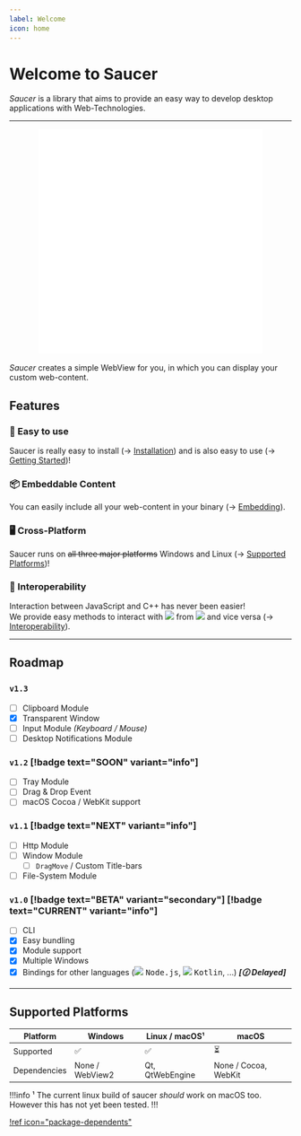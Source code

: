 ```yaml
---
label: Welcome
icon: home
---
```


# Welcome to Saucer

_Saucer_ is a library that aims to provide an easy way to develop desktop applications with Web-Technologies.  

---

<p align="center">
    <img src="assets/logo.gif" width=400 />
</p>

_Saucer_ creates a simple WebView for you, in which you can display your custom web-content.  

## Features

### :tada: Easy to use
Saucer is really easy to install (&rarr; [Installation](Installation.md)) and is also easy to use (&rarr; [Getting Started](Getting-Started/Your%20First%20App.md))!  

### :package: Embeddable Content
You can easily include all your web-content in your binary (&rarr; [Embedding](Getting-Started/Embedding.md)).

### :desktop_computer: Cross-Platform
Saucer runs on ~~all three major platforms~~ Windows and Linux (&rarr; [Supported Platforms](#supported-platforms))!

### :link: Interoperability 
Interaction between JavaScript and C++ has never been easier!  
We provide easy methods to interact with <img src="https://cdn.worldvectorlogo.com/logos/logo-javascript.svg" width=20 /> from <img src="https://cdn.worldvectorlogo.com/logos/c.svg" width=20 /> and vice versa (&rarr; [Interoperability](Getting-Started/Interoperability.md)).

---

## Roadmap

### `v1.3`
- [ ] Clipboard Module
- [x] Transparent Window
- [ ] Input Module _(Keyboard / Mouse)_
- [ ] Desktop Notifications Module

### `v1.2` [!badge text="SOON" variant="info"]
- [ ] Tray Module
- [ ] Drag & Drop Event
- [ ] macOS Cocoa / WebKit support

### `v1.1` [!badge text="NEXT" variant="info"]
- [ ] Http Module
- [ ] Window Module
  - [ ] `DragMove` / Custom Title-bars
- [ ] File-System Module

### `v1.0` [!badge text="BETA" variant="secondary"] [!badge text="CURRENT" variant="info"] 
- [ ] CLI
- [x] Easy bundling
- [x] Module support
- [x] Multiple Windows
- [x] Bindings for other languages (<img src="https://www.vectorlogo.zone/logos/nodejs/nodejs-icon.svg" width=20 /> <kbd>Node.js</kbd>, <img src="https://www.vectorlogo.zone/logos/kotlinlang/kotlinlang-icon.svg" width=20 /> <kbd>Kotlin</kbd>, ...) **_[🕜 Delayed]_**

---

## Supported Platforms

| Platform     | Windows            | Linux / macOS¹     | macOS                    |
| ------------ | ------------------ | ------------------ | ------------------------ |
| Supported    | :white_check_mark: | :white_check_mark: | :hourglass_flowing_sand: |
| Dependencies | None / WebView2    | Qt, QtWebEngine    | None / Cocoa, WebKit     |

!!!info
¹ The current linux build of saucer _should_ work on macOS too.  
However this has not yet been tested.
!!!

[!ref icon="package-dependents"](Dependencies.md)
